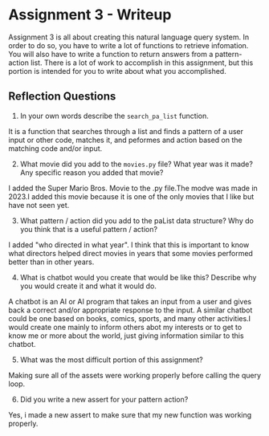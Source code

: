 # Assignment 3 - Writeup

Assignment 3 is all about creating this natural language query system.  In order to do so, you have to write a lot of functions to retrieve infomation.  You will also have to write a function to return answers from a pattern-action list.  There is a lot of work to accomplish in this assignment, but this portion is intended for you to write about what you accomplished.

## Reflection Questions
1. In your own words describe the `search_pa_list` function.

It is a function that searches through a list and finds a pattern of a user input or other code, matches it, and peformes and action based on the matching code and/or input.

2. What movie did you add to the `movies.py` file?  What year was it made? Any specific reason you added that movie?

I added the Super Mario Bros. Movie to the .py file.The modve was made in 2023.I added this movie because it is one of the only movies that I like but have not seen yet.

3. What pattern / action did you add to the paList data structure?  Why do you think that is a useful pattern / action?

I added "who directed in what year". I think that this is important to know what directors helped direct movies in years that some movies performed better than in other years.

4. What is chatbot would you create that would be like this?  Describe why you would create it and what it would do.

A chatbot is an AI or AI program that takes an input from a user and gives back a correct and/or appropriate response to the input. A similar chatbot could be one based on books, comics, sports, and many other activities.I would create one mainly to inform others abot my interests or to get to know me or more about the world, just giving information similar to this chatbot.

5. What was the most difficult portion of this assignment?

Making sure all of the assets were working properly before calling the query loop.

6. Did you write a new assert for your pattern action?

Yes, i made a new assert to make sure that my new function was working properly.

